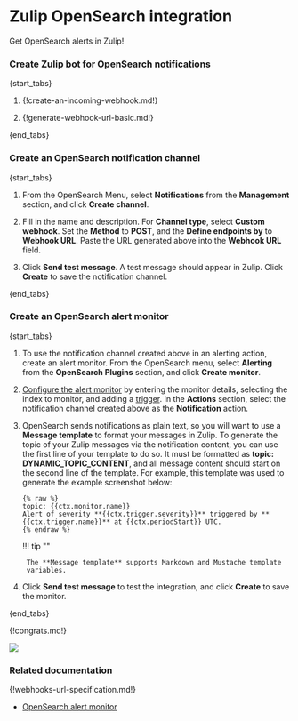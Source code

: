 # Zulip OpenSearch integration

Get OpenSearch alerts in Zulip!

### Create Zulip bot for OpenSearch notifications

{start_tabs}

1. {!create-an-incoming-webhook.md!}

1. {!generate-webhook-url-basic.md!}

{end_tabs}

### Create an OpenSearch notification channel

{start_tabs}

1. From the OpenSearch Menu, select **Notifications** from the
   **Management** section, and click **Create channel**.

1. Fill in the name and description. For **Channel type**, select
   **Custom webhook**. Set the **Method** to **POST**, and the **Define
   endpoints by** to **Webhook URL**. Paste the URL generated above into the
   **Webhook URL** field.

1. Click **Send test message**. A test message should appear in Zulip. Click
   **Create** to save the notification channel.

{end_tabs}

### Create an OpenSearch alert monitor

{start_tabs}

1. To use the notification channel created above in an alerting action,
   create an alert monitor. From the OpenSearch menu, select
   **Alerting** from the **OpenSearch Plugins** section, and click
   **Create monitor**.

1. [Configure the alert monitor][alert-monitor] by entering the
   monitor details, selecting the index to monitor, and adding a
   [trigger][trigger]. In the **Actions** section, select the notification
   channel created above as the **Notification** action.

1. OpenSearch sends notifications as plain text, so you will want to use a
   **Message template** to format your messages in Zulip. To generate the
   topic of your Zulip messages via the notification content, you can use
   the first line of your template to do so. It must be formatted as
   **topic: DYNAMIC_TOPIC_CONTENT**, and all message content should start on
   the second line of the template. For example, this template was used to
   generate the example screenshot below:

    ```
    {% raw %}
    topic: {{ctx.monitor.name}}
    Alert of severity **{{ctx.trigger.severity}}** triggered by **{{ctx.trigger.name}}** at {{ctx.periodStart}} UTC.
    {% endraw %}
    ```

    !!! tip ""

        The **Message template** supports Markdown and Mustache template
        variables.

1. Click **Send test message** to test the integration, and click **Create**
   to save the monitor.

{end_tabs}

{!congrats.md!}

![](/static/images/integrations/opensearch/001.png)

### Related documentation

{!webhooks-url-specification.md!}

* [OpenSearch alert monitor][alert-monitor]

[alert-monitor]: https://opensearch.org/docs/latest/observing-your-data/alerting/index/#creating-an-alert-monitor
[trigger]: https://opensearch.org/docs/latest/observing-your-data/alerting/triggers/

